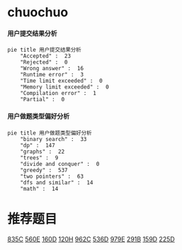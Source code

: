 # chuochuo

<!-- tabs:start -->



#### **用户提交结果分析**

```mermaid
pie title 用户提交结果分析
    "Accepted" :  23
    "Rejected" :  0
    "Wrong answer" :  16
    "Runtime error" :  3
    "Time limit exceeded" :  0
    "Memory limit exceeded" :  0
    "Compilation error" :  1
    "Partial" :  0
```

#### **用户做题类型偏好分析**

```mermaid
pie title 用户做题类型偏好分析
    "binary search" :  33
    "dp" :  147
    "graphs" :  22
    "trees" :  9
    "divide and conquer" :  0
    "greedy" :  537
    "two pointers" :  63
    "dfs and similar" :  14
    "math" :  14
```



<!-- tabs:end -->
# 推荐题目
[835C](https://codeforces.com/contest/835/problem/C)
[560E](https://codeforces.com/contest/560/problem/E)
[160D](https://codeforces.com/contest/160/problem/D)
[120H](https://codeforces.com/contest/120/problem/H)
[962C](https://codeforces.com/contest/962/problem/C)
[536D](https://codeforces.com/contest/536/problem/D)
[979E](https://codeforces.com/contest/979/problem/E)
[291B](https://codeforces.com/contest/291/problem/B)
[159D](https://codeforces.com/contest/159/problem/D)
[225D](https://codeforces.com/contest/225/problem/D)
